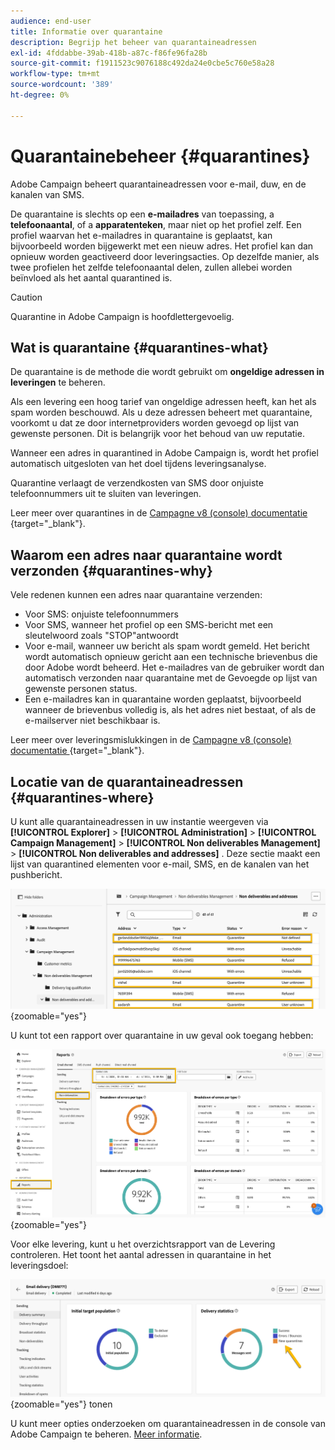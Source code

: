 ```yaml
---
audience: end-user
title: Informatie over quarantaine
description: Begrijp het beheer van quarantaineadressen
exl-id: 4fddabbe-39ab-418b-a87c-f86fe96fa28b
source-git-commit: f1911523c9076188c492da24e0cbe5c760e58a28
workflow-type: tm+mt
source-wordcount: '389'
ht-degree: 0%

---
```


# Quarantainebeheer {#quarantines}

Adobe Campaign beheert quarantaineadressen voor e-mail, duw, en de kanalen van SMS.

De quarantaine is slechts op een **e-mailadres** van toepassing, a **telefoonaantal**, of a **apparatenteken**, maar niet op het profiel zelf. Een profiel waarvan het e-mailadres in quarantaine is geplaatst, kan bijvoorbeeld worden bijgewerkt met een nieuw adres. Het profiel kan dan opnieuw worden geactiveerd door leveringsacties. Op dezelfde manier, als twee profielen het zelfde telefoonaantal delen, zullen allebei worden beïnvloed als het aantal quarantined is.

>[!CAUTION]
>
>Quarantine in Adobe Campaign is hoofdlettergevoelig.

## Wat is quarantaine {#quarantines-what}

De quarantaine is de methode die wordt gebruikt om **ongeldige adressen in leveringen** te beheren.

Als een levering een hoog tarief van ongeldige adressen heeft, kan het als spam worden beschouwd. Als u deze adressen beheert met quarantaine, voorkomt u dat ze door internetproviders worden gevoegd op lijst van gewenste personen. Dit is belangrijk voor het behoud van uw reputatie.

Wanneer een adres in quarantined in Adobe Campaign is, wordt het profiel automatisch uitgesloten van het doel tijdens leveringsanalyse.

Quarantine verlaagt de verzendkosten van SMS door onjuiste telefoonnummers uit te sluiten van leveringen.

Leer meer over quarantines in de [ Campagne v8 (console) documentatie ](https://experienceleague.adobe.com/en/docs/campaign/campaign-v8/send/failures/quarantines){target="_blank"}.

## Waarom een adres naar quarantaine wordt verzonden {#quarantines-why}

Vele redenen kunnen een adres naar quarantaine verzenden:

* Voor SMS: onjuiste telefoonnummers
* Voor SMS, wanneer het profiel op een SMS-bericht met een sleutelwoord zoals &quot;STOP&quot;antwoordt
* Voor e-mail, wanneer uw bericht als spam wordt gemeld. Het bericht wordt automatisch opnieuw gericht aan een technische brievenbus die door Adobe wordt beheerd. Het e-mailadres van de gebruiker wordt dan automatisch verzonden naar quarantaine met de Gevoegde op lijst van gewenste personen status.
* Een e-mailadres kan in quarantaine worden geplaatst, bijvoorbeeld wanneer de brievenbus volledig is, als het adres niet bestaat, of als de e-mailserver niet beschikbaar is.

Leer meer over leveringsmislukkingen in de [ Campagne v8 (console) documentatie ](https://experienceleague.adobe.com/en/docs/campaign/campaign-v8/send/failures/delivery-failures){target="_blank"}.

## Locatie van de quarantaineadressen {#quarantines-where}

U kunt alle quarantaineadressen in uw instantie weergeven via **[!UICONTROL Explorer]** > **[!UICONTROL Administration]** > **[!UICONTROL Campaign Management]** > **[!UICONTROL Non deliverables Management]** > **[!UICONTROL Non deliverables and addresses]** . Deze sectie maakt een lijst van quarantined elementen voor e-mail, SMS, en de kanalen van het pushbericht.

![ plaats van de quarantaine in de interface van Adobe Campaign ](assets/quarantine_location.png){zoomable="yes"}

U kunt tot een rapport over quarantaine in uw geval ook toegang hebben:

![ Quarantine rapporten in de interface van Adobe Campaign ](assets/quarantine_reports.png){zoomable="yes"}

Voor elke levering, kunt u het overzichtsrapport van de Levering controleren. Het toont het aantal adressen in quarantaine in het leveringsdoel:

![ Samenvattingsrapport van de Levering die quarantined adressen ](assets/quarantine_delivery.png){zoomable="yes"} tonen

U kunt meer opties onderzoeken om quarantaineadressen in de console van Adobe Campaign te beheren. [Meer informatie](https://experienceleague.adobe.com/en/docs/campaign/campaign-v8/send/failures/quarantines#access-quarantined-addresses).